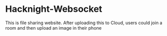 # Hacknight-Websocket
This is file sharing website.
After uploading this to Cloud, users could join a room and then upload an image in their phone
